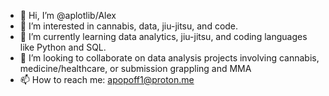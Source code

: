 - 👋 Hi, I’m @aplotlib/Alex
- 👀 I’m interested in cannabis, data, jiu-jitsu, and code.
- 🌱 I’m currently learning data analytics, jiu-jitsu, and coding languages like Python and SQL.
- 💞️ I’m looking to collaborate on data analysis projects involving cannabis, medicine/healthcare, or submission grappling and MMA
- 📫 How to reach me: apopoff1@proton.me
